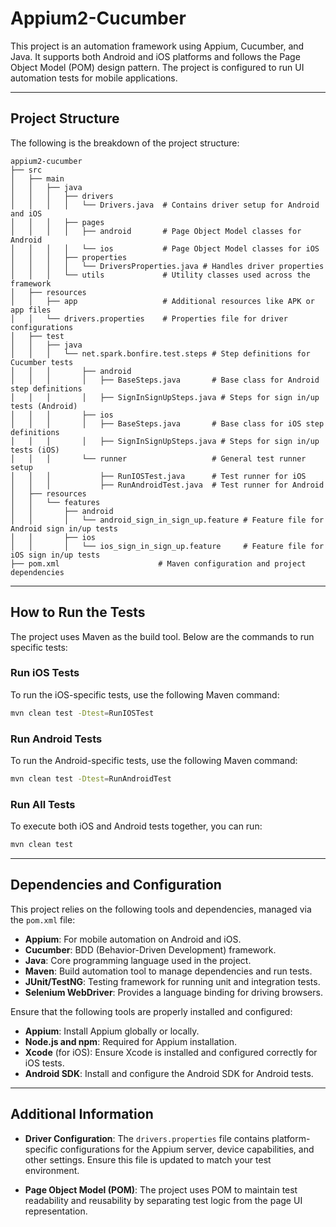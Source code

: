 # Appium2-Cucumber

This project is an automation framework using Appium, Cucumber, and Java. It supports both Android and iOS platforms and follows the Page Object Model (POM) design pattern. The project is configured to run UI automation tests for mobile applications.

---

## Project Structure

The following is the breakdown of the project structure:

```
appium2-cucumber
├── src
│   ├── main
│   │   ├── java
│   │   │   ├── drivers
│   │   │   │   └── Drivers.java  # Contains driver setup for Android and iOS
│   │   │   ├── pages
│   │   │   │   ├── android       # Page Object Model classes for Android
│   │   │   │   └── ios           # Page Object Model classes for iOS
│   │   │   ├── properties
│   │   │   │   └── DriversProperties.java # Handles driver properties
│   │   │   └── utils             # Utility classes used across the framework
│   ├── resources
│   │   ├── app                   # Additional resources like APK or app files
│   │   └── drivers.properties    # Properties file for driver configurations
│   ├── test
│   │   ├── java
│   │   │   └── net.spark.bonfire.test.steps # Step definitions for Cucumber tests
│   │   │       ├── android
│   │   │       │   ├── BaseSteps.java       # Base class for Android step definitions
│   │   │       │   ├── SignInSignUpSteps.java # Steps for sign in/up tests (Android)
│   │   │       ├── ios
│   │   │       │   ├── BaseSteps.java       # Base class for iOS step definitions
│   │   │       │   ├── SignInSignUpSteps.java # Steps for sign in/up tests (iOS)
│   │   │       └── runner                   # General test runner setup
│   │   │           ├── RunIOSTest.java      # Test runner for iOS
│   │   │           ├── RunAndroidTest.java  # Test runner for Android
│   ├── resources
│   │   └── features
│   │       ├── android
│   │       │   └── android_sign_in_sign_up.feature # Feature file for Android sign in/up tests
│   │       ├── ios
│   │       │   └── ios_sign_in_sign_up.feature     # Feature file for iOS sign in/up tests
├── pom.xml                      # Maven configuration and project dependencies
```

---

## How to Run the Tests

The project uses Maven as the build tool. Below are the commands to run specific tests:

### Run iOS Tests

To run the iOS-specific tests, use the following Maven command:

```bash
mvn clean test -Dtest=RunIOSTest
```

### Run Android Tests

To run the Android-specific tests, use the following Maven command:

```bash
mvn clean test -Dtest=RunAndroidTest
```

### Run All Tests

To execute both iOS and Android tests together, you can run:

```bash
mvn clean test
```

---

## Dependencies and Configuration

This project relies on the following tools and dependencies, managed via the `pom.xml` file:

- **Appium**: For mobile automation on Android and iOS.
- **Cucumber**: BDD (Behavior-Driven Development) framework.
- **Java**: Core programming language used in the project.
- **Maven**: Build automation tool to manage dependencies and run tests.
- **JUnit/TestNG**: Testing framework for running unit and integration tests.
- **Selenium WebDriver**: Provides a language binding for driving browsers.

Ensure that the following tools are properly installed and configured:

- **Appium**: Install Appium globally or locally.
- **Node.js and npm**: Required for Appium installation.
- **Xcode** (for iOS): Ensure Xcode is installed and configured correctly for iOS tests.
- **Android SDK**: Install and configure the Android SDK for Android tests.

---

## Additional Information

- **Driver Configuration**: The `drivers.properties` file contains platform-specific configurations for the Appium server, device capabilities, and other settings. Ensure this file is updated to match your test environment.
  
- **Page Object Model (POM)**: The project uses POM to maintain test readability and reusability by separating test logic from the page UI representation.
